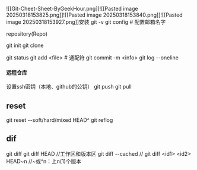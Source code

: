 ![[Git-Cheet-Sheet-ByGeekHour.png]]![[Pasted image 20250318153825.png]]![[Pasted image 20250318153840.png]]![[Pasted image 20250318153927.png]]安装
git -v
git config # 配置邮箱名字

repository(Repo)

git init
git clone

git status
git add \<file>  # 通配符
git commit -m \<info>
git log --oneline
#### 远程仓库
设置ssh密钥（本地、github的公钥）
git push
git pull

## reset
git reset --soft/hard/mixed HEAD^
git reflog

## dif
git diff
git diff HEAD //工作区和版本区
git diff --cached //
git diff \<id1> \<id2>
HEAD~n //~或^n：上n(1)个版本

